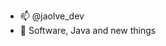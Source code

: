 - 📫  @jaolve_dev
- 👀 Software, Java and new things


<!---
javiolcina/javiolcina is a ✨ special ✨ repository because its `README.md` (this file) appears on your GitHub profile.
You can click the Preview link to take a look at your changes.
--->
